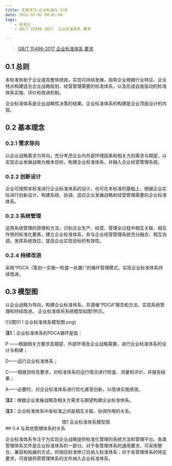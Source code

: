 ```yaml
---
title: 专题学习-企业标准化-引言
date: 2021-02-02 00:01:00
tags: 
	- 标准化
	- GB/T 15496-2017  企业标准体系 要求

---
```




> [GB/T 15496-2017 企业标准体系 要求](http://c.gb688.cn/bzgk/gb/showGb?type=online&hcno=F9C145452503BF904288B643FE015988)



## 0.1 总则

本标准有助于企业提高整体绩效，实现可持续发展，指导企业根据行业特征、企业特点构建适合企业战略规划、经营管理需要的标准体系，以及形成自我驱动的标准体系实施、评价和改进机制。

企业标准体系是企业战略性决策的结果。企业标准体系的构建是企业顶层设计的内容。

## 0.2 基本理念

### 0.2.1 需求导向

以企业战略需求为导向，充分考虑企业内外部环境因素和相关方的需求与期望，以实现企业发展战略为根本目标，构建企业标准体系，并融入企业经营管理系统。

### 0.2.2 创新设计

企业可按照本标准进行企业标准体系的设计，也可在本标准的基础上，根据企业实际进行创新设计，构建系统、协调、适应企业发展战略和经营管理需要的企业标准体系。

### 0.2.3 系统管理

运用系统管理的原理和方法，识别企业生产、经营、管理全过程中相互关联、相互作用的标准化要素，建立企业标准体系，并与企业经营管理系统充分融合、相互协调，发挥系统效应，提高企业实现目标的有效性。

### 0.2.4 持续改进

采用“PDCA（策划一实施一检査一处置）”的循环管理模式，实现企业标准体系持续改进。

## 0.3 模型图

以企业战略为导向，构建企业标准体系，并遵循“PDCA”理念和方法，实现系统管理和持续改进。 企业标准体系系统模型如图1所示。 

![](图01.1 企业标准体系模型图.png)

<b>注1：</b>企业标准体系的PDCA循环是指：

P ——根据相关方要求及期望、外部环境及企业战略需要，进行企业标准体系的设计与构建；

D——运行企业标准体系；

C——根据目标及要求，对标准体系的运行情况进行检査、测量和评价，并报告结果；

A——必要时，对企业标准体系进行优化甚至创新，以改进实施绩效。

<b>注2：</b>根据企业发展战略及相关方需求与期望构建企业标准体系。

<b>注3：</b>企业标准体系中各标准之间是相互关联、协调作用的关系。

<center>图1 企业标准体系模型图</center>
## 0.4 与其他管理体系的关系

企业标准体系专注于为实现企业战略提供标准化管理的系统方法和管理平台。各类管理体系文件是企业标准体系的一部分。对于各管理体系的通用要求，可采用整合、兼容和拓展的方式，将相应标准修订后纳入标准体系；对于各管理体系的特定要求，可直接将原管理体系的文件纳入企业标准体系。